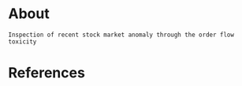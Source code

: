 # About

    Inspection of recent stock market anomaly through the order flow toxicity


# References

